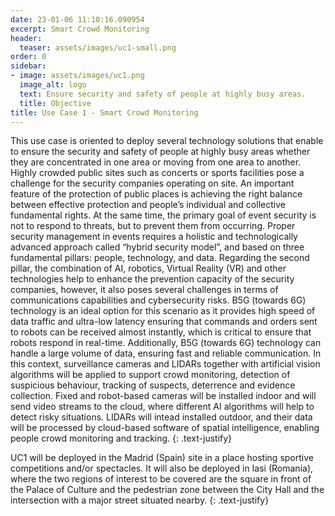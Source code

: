 ```yaml
---
date: 23-01-06 11:10:16.090954
excerpt: Smart Crowd Monitoring
header:
  teaser: assets/images/uc1-small.png
order: 0
sidebar:
- image: assets/images/uc1.png
  image_alt: logo
  text: Ensure security and safety of people at highly busy areas.
  title: Objective
title: Use Case 1 - Smart Crowd Monitoring
---
```

This use case is oriented to deploy several technology solutions that enable to ensure the security and safety of people at highly busy areas whether they are concentrated in one area or moving from one area to another. Highly crowded public sites such as concerts or sports facilities pose a challenge for the security companies operating on site. An important feature of the protection of public places is achieving the right balance between effective protection and people’s individual and collective fundamental rights. At the same time, the primary goal of event security is not to respond to threats, but to prevent them from occurring. Proper security management in events requires a holistic and technologically advanced approach called “hybrid security model”, and based on three fundamental pillars: people, technology, and data. Regarding the second pillar, the combination of AI, robotics, Virtual Reality (VR) and other technologies help to enhance the prevention capacity of the security companies, however, it also poses several challenges in terms of communications capabilities and cybersecurity risks. B5G (towards 6G) technology is an ideal option for this scenario as it provides high speed of data traffic and ultra-low latency ensuring that commands and orders sent to robots can be received almost instantly, which is critical to ensure that robots respond in real-time. Additionally, B5G (towards 6G) technology can handle a large volume of data, ensuring fast and reliable communication.  In this context, surveillance cameras and LIDARs together with artificial vision algorithms will be applied to support crowd monitoring, detection of suspicious behaviour, tracking of suspects, deterrence and evidence collection. Fixed and robot-based cameras will be installed indoor and will send video streams to the cloud, where different AI algorithms will help to detect risky situations. LIDARs will intead installed outdoor, and their data will be processed by cloud-based software of spatial intelligence, enabling people crowd monitoring and tracking.
{: .text-justify}

UC1 will be deployed in the Madrid (Spain) site in a place hosting sportive competitions and/or spectacles. It will also be deployed in Iasi (Romania), where the two regions of interest to be covered are the square in front of the Palace of Culture and the pedestrian zone between the City Hall and the intersection with a major street situated nearby.
{: .text-justify}
